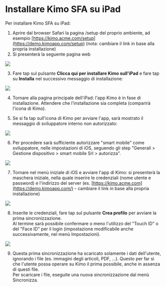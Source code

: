 # Installare Kimo SFA su iPad

Per installare Kimo SFA su iPad:

1. Aprire dal browser Safari la pagina /setup del proprio ambiente, ad esempio  [https://kimo.acme.com/setup](https://demo.kimoapp.com/setup) \(nota: cambiare il link in base alla propria installazione\)
2. Si presenterà la seguente pagina web 

![](../.gitbook/assets/image%20%2833%29.png)

3. Fare tap sul pulsante **Clicca qui per installare Kimo sull'iPad** e fare tap su **Installa** nel successivo messaggio di installazione:

![](../.gitbook/assets/image%20%2825%29.png)

4.  Tornare alla pagina principale dell'iPad: l'app Kimo è in fase di installazione. Attendere che l'installazione sia completa \(comparirà l'icona di Kimo\). 

5.  Se si fa tap sull'icona di Kimo per avviare l'app, sarà mostrato il messaggio di sviluppatore interno non autorizzato:

![](../.gitbook/assets/image%20%2815%29.png)

6. Per procedere sarà sufficiente autorizzare "smart mobile" come sviluppatore, nelle impostazioni di iOS, seguendo gli step "Generali &gt; Gestione dispositivo &gt; smart mobile Srl &gt; autorizza".

![](../.gitbook/assets/image%20%286%29.png)

7.  Tornare nel menù iniziale di iOS e avviare l'app di Kimo: si presenterà la maschera iniziale, nella quale inserire le credenziali \(nome utente e password\) e l'indirizzo del server \(es. [https://kimo.acme.com](https://demo.kimoapp.com/)  - cambiare il link in base alla propria installazione\)

![](../.gitbook/assets/image%20%2830%29.png)

8.  Inserite le credenziali, fare tap sul pulsante **Crea profilo** per avviare la prima sincronizzazione.  
Al termine sarà possibile confermare o meno l'utilizzo del "Touch ID" o del "Face ID" per il login \(impostazione modificabile anche successivamente, nel menù Impostazioni\).

![](../.gitbook/assets/image%20%288%29.png)

9. Questa prima sincronizzazione ha scaricato solamente i dati dell'utente, ignorando i file \(es. immagini degli articoli, PDF, ...\). Questo per far sì che l'utente possa operare su Kimo il prima possibile, anche in assenza di questi file.  
Per scaricare i file, eseguite una nuova sincronizzazione dal menù Sincronizza.

